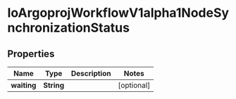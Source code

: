 

# IoArgoprojWorkflowV1alpha1NodeSynchronizationStatus


## Properties

Name | Type | Description | Notes
------------ | ------------- | ------------- | -------------
**waiting** | **String** |  |  [optional]



